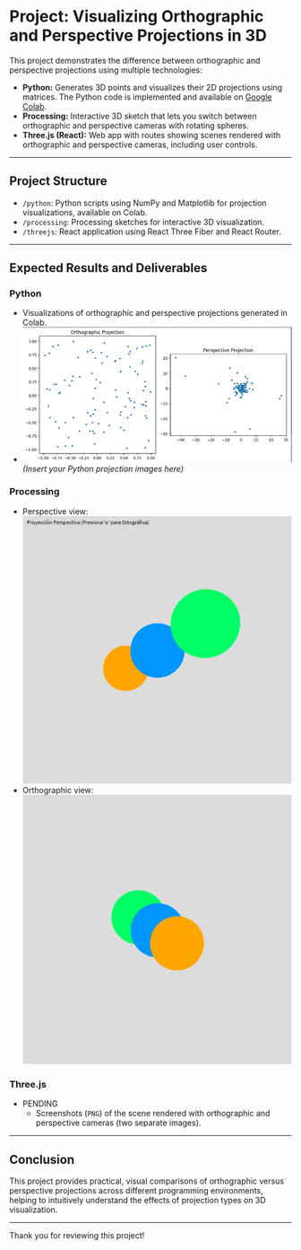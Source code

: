 # Project: Visualizing Orthographic and Perspective Projections in 3D

This project demonstrates the difference between orthographic and perspective projections using multiple technologies:

- **Python:** Generates 3D points and visualizes their 2D projections using matrices. The Python code is implemented and available on [Google Colab](https://colab.research.google.com/drive/1zEMMRM8_yKL6YSp98GRTnXriHL7tBng5?usp=sharing).  
- **Processing:** Interactive 3D sketch that lets you switch between orthographic and perspective cameras with rotating spheres.  
- **Three.js (React):** Web app with routes showing scenes rendered with orthographic and perspective cameras, including user controls.

---

## Project Structure

- `/python`: Python scripts using NumPy and Matplotlib for projection visualizations, available on Colab.  
- `/processing`: Processing sketches for interactive 3D visualization.  
- `/threejs`: React application using React Three Fiber and React Router.

---

## Expected Results and Deliverables

### Python

- Visualizations of orthographic and perspective projections generated in Colab.  
- ![alt text](image.png)  *(Insert your Python projection images here)*

### Processing

- Perspective view:  
  ![alt text](image-1.png)  
- Orthographic view:  
  ![alt text](image-2.png)  

### Three.js

- PENDING  
  - Screenshots (`PNG`) of the scene rendered with orthographic and perspective cameras (two separate images).  

---

## Conclusion

This project provides practical, visual comparisons of orthographic versus perspective projections across different programming environments, helping to intuitively understand the effects of projection types on 3D visualization.

---

Thank you for reviewing this project!
